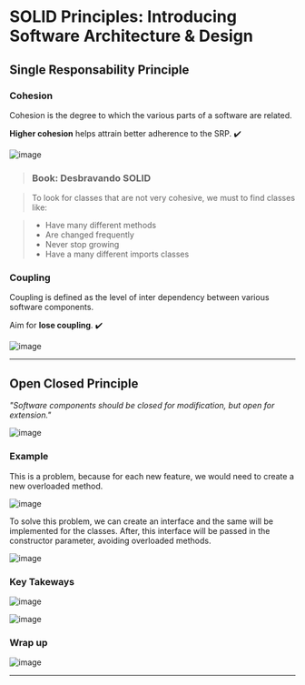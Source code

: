 # SOLID Principles: Introducing Software Architecture & Design

## Single Responsability Principle

### Cohesion

Cohesion is the degree to which the various parts of a software are related.

__Higher cohesion__ helps attrain better adherence to the SRP. :heavy_check_mark:

![image](https://user-images.githubusercontent.com/61791877/209589716-bbfce202-0fc8-4af3-b12c-f35f24ef6f35.png)

>### Book: Desbravando SOLID

>To look for classes that are not very cohesive, we must to find classes like:

>- Have many different methods
>- Are changed frequently
>- Never stop growing
>- Have a many different imports classes

### Coupling

Coupling is defined as the level of inter dependency between various software components.

Aim for __lose coupling__. :heavy_check_mark:

![image](https://user-images.githubusercontent.com/61791877/209590216-99397905-47f4-478a-8e8c-a9262cda5834.png)

---

## Open Closed Principle

*"Software components should be closed for modification, but open for extension."*

![image](https://user-images.githubusercontent.com/61791877/210022721-499f28a6-6168-4610-ab35-42b53805b901.png)

### Example

This is a problem, because for each new feature, we would need to create a new overloaded method.

![image](https://user-images.githubusercontent.com/61791877/210023052-33c094fe-30cb-44aa-8f9f-d7f2c15a8310.png)

To solve this problem, we can create an interface and the same will be implemented for the classes. After, this interface will be passed in the constructor parameter, avoiding overloaded methods.

![image](https://user-images.githubusercontent.com/61791877/210023183-f172a5fe-c682-4e65-90aa-2d2851e2fb7e.png)

### Key Takeways

![image](https://user-images.githubusercontent.com/61791877/210023543-18b34cfc-c70a-42b9-9f68-9f1ce833f5be.png)

![image](https://user-images.githubusercontent.com/61791877/210023562-33036087-2f5e-4aba-a110-71622eae371e.png)

### Wrap up

![image](https://user-images.githubusercontent.com/61791877/210023853-5b7171de-c227-4c5d-a70b-1c6b99f77141.png)


---


